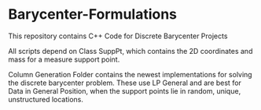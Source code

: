 # Barycenter-Formulations
This repository contains C++ Code for Discrete Barycenter Projects

All scripts depend on Class SuppPt, which contains the 2D coordinates and mass for a measure support point.

Column Generation Folder contains the newest implementations for solving the discrete barycenter problem. These use LP General and are best for Data in General Position, when the support points lie in random, unique, unstructured locations.
  
  
